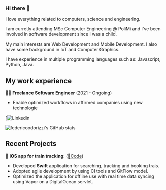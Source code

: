 ### Hi there 👋

<!--
**federicoodorizzi/federicoodorizzi** is a ✨ _special_ ✨ repository because its `README.md` (this file) appears on your GitHub profile.

Here are some ideas to get you started:

- 🔭 I’m currently working on ...
- 🌱 I’m currently learning ...
- 👯 I’m looking to collaborate on ...
- 🤔 I’m looking for help with ...
- 💬 Ask me about ...
- 📫 How to reach me: ...
- 😄 Pronouns: ...
- ⚡ Fun fact: ...
-->

I love everything related to computers, science and engineering.

I am curretly attending MSc Computer Engineering @ PoliMi and I've been involved in software development since I was a child.

My main interests are Web Development and Mobile Development. I also have some background in IoT and Computer Graphics.

I have experience in multiple programming languages such as: Javascript, Python, Java.

## My work experience
👨‍💻 **Freelance Software Engineer** (2021 - Ongoing)
- Enable optimized workflows in affirmed companies using new technologie

[![Linkedin]()


![federicoodorizzi's GitHub stats]()

## Recent Projects
 📱 **iOS app for train tracking**: ([🔗Code]())
  - Developed **Swift** application for searching, tracking and booking trais.
  - Adopted agile development by using CI tools and GitFlow model.
  - Optimized the application for offline use with real time data syncing using Vapor on a DigitalOcean servlet.
